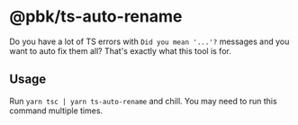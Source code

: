 # @pbk/ts-auto-rename
Do you have a lot of TS errors with `Did you mean '...'?` messages and you want to auto fix them all? That's exactly what this tool is for.

## Usage
Run `yarn tsc | yarn ts-auto-rename` and chill. You may need to run this command multiple times.